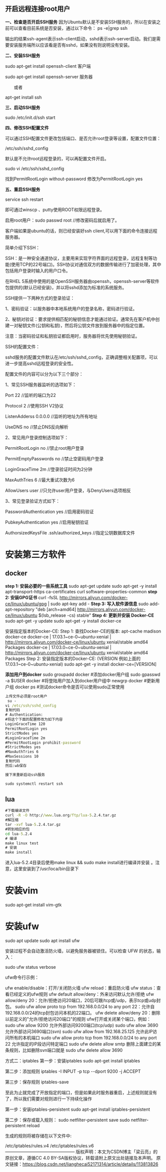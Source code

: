 ## 开启远程连接root用户
**一、检查是否开启SSH服务**
因为Ubuntu默认是不安装SSH服务的，所以在安装之前可以查看目前系统是否安装，通过以下命令：
 ps -e|grep ssh 

输出的结果ssh-agent表示ssh-client启动，sshd表示ssh-server启动。我们是需要安装服务端所以应该看是否有sshd，如果没有则说明没有安装。

**二、安装SSH服务**

 sudo apt-get install openssh-client 客户端

 sudo apt-get install openssh-server 服务器

　　或者

 apt-get install ssh

**三、启动SSH服务** 

 sudo /etc/init.d/ssh start

**四、修改SSH配置文件**

可以通过SSH配置文件更改包括端口、是否允许root登录等设置，配置文件位置：

 /etc/ssh/sshd_config

 默认是不允许root远程登录的，可以再配置文件开启。

 sudo vi /etc/ssh/sshd_config

 找到PermitRootLogin without-password 修改为PermitRootLogin yes

**五、重启SSH服务**

 service ssh restart

 即可通过winscp 、putty使用ROOT权限远程登录。

 启用root用户：sudo passwd root      //修改密码后就启用了。

 客户端如果是ubuntu的话，则已经安装好ssh client,可以用下面的命令连接远程服务器。
 

简单介绍下SSH：

SSH：是一种安全通道协议，主要用来实现字符界面的远程登录，远程复制等功能(使用TCP的22号端口)。SSH协议对通信双方的数据传输进行了加密处理，其中包括用户登录时输入的用户口令。

在RHEL 5系统中使用的是OpenSSH服务器由openssh，openssh-server等软件包提供的(默认已经安装)，并以将sshd添加为标准的系统服务。

SSH提供一下两种方式的登录验证：

1、密码验证：以服务器中本地系统用户的登录名称，密码进行验证。

2、秘钥对验证：要求提供相匹配的秘钥信息才能通过验证。通常先在客户机中创建一对秘钥文件(公钥和私钥)，然后将公钥文件放到服务器中的指定位置。

注意：当密码验证和私钥验证都启用时，服务器将优先使用秘钥验证。

SSH的配置文件：

sshd服务的配置文件默认在/etc/ssh/sshd_config，正确调整相关配置项，可以进一步提高sshd远程登录的安全性。

配置文件的内容可以分为以下三个部分：

1、常见SSH服务器监听的选项如下：

Port 22                    //监听的端口为22

Protocol 2                //使用SSH V2协议

ListenAdderss 0.0.0.0    //监听的地址为所有地址

UseDNS no                //禁止DNS反向解析

2、常见用户登录控制选项如下：

PermitRootLogin no            //禁止root用户登录

PermitEmptyPasswords no        //禁止空密码用户登录

LoginGraceTime 2m            //登录验证时间为2分钟

MaxAuthTries 6                //最大重试次数为6

AllowUsers user            //只允许user用户登录，与DenyUsers选项相反

3、常见登录验证方式如下：

PasswordAuthentication yes                //启用密码验证

PubkeyAuthentication yes                    //启用秘钥验证

AuthorsizedKeysFile .ssh/authorized_keys    //指定公钥数据库文件



# 安装第三方软件
## docker
**step 1: 安装必要的一些系统工具**
sudo apt-get update
sudo apt-get -y install apt-transport-https ca-certificates curl software-properties-common
**step 2: 安装GPG证书**
curl -fsSL http://mirrors.aliyun.com/docker-ce/linux/ubuntu/gpg | sudo apt-key add -
**Step 3: 写入软件源信息**
sudo add-apt-repository "deb [arch=amd64] http://mirrors.aliyun.com/docker-ce/linux/ubuntu $(lsb_release -cs) stable"
**Step 4: 更新并安装 Docker-CE**
sudo apt-get -y update
sudo apt-get -y install docker-ce

 安装指定版本的Docker-CE:
 Step 1: 查找Docker-CE的版本:
 apt-cache madison docker-ce
 docker-ce | 17.03.1~ce-0~ubuntu-xenial | http://mirrors.aliyun.com/docker-ce/linux/ubuntu xenial/stable amd64 Packages
 docker-ce | 17.03.0~ce-0~ubuntu-xenial | http://mirrors.aliyun.com/docker-ce/linux/ubuntu xenial/stable amd64 Packages
 Step 2: 安装指定版本的Docker-CE: (VERSION 例如上面的 17.03.1~ce-0~ubuntu-xenial)
sudo apt-get -y install docker-ce=[VERSION]


**添加用户到docker**
sudo groupadd docker     #添加docker用户组
sudo gpasswd -a $USER docker     #将登陆用户加入到docker用户组中
newgrp docker     #更新用户组
docker ps    #测试docker命令是否可以使用sudo正常使用







```cmd
上传文件必须是root用户
 su -
vi /etc/ssh/sshd_config
复制代码
# Authentication:
#将这个下面的配置修改为如下内容
LoginGraceTime 120
PermitRootLogin yes
StrictModes yes
#LoginGraceTime 2m
#PermitRootLogin prohibit-password
#StrictModes yes
#MaxAuthTries 6
#MaxSessions 10
复制代码
然后:wb保存

接下来重新启动ssh服务

sudo systemctl restart ssh
```
## lua
```cmd
#下载编译文件
curl -R -O http://www.lua.org/ftp/lua-5.2.4.tar.gz
#解压缩
tar -xvf lua-5.2.4.tar.gz
#转到相应的包
cd lua-5.2.4
# 编译
make linux test
# 安装
make install
```
进入lua-5.2.4目录后使用make linux && sudo make install进行编译并安装 。注意，这里安装到了/usr/loca/bin目录下

# 安装vim
sudo apt-get install vim-gtk
# 安装ufw 

sudo apt update
sudo apt install ufw

安装过程不会自动激活防火墙，以避免服务器被锁住。可以检查 UFW 的状态，输入：

sudo ufw status verbose


ufw命令行示例：

ufw enable/disable：打开/关闭防火墙
ufw reload：重启防火墙
ufw status：查看已经定义的ufw规则
ufw default allow/deny：外来访问默认允许/拒绝
ufw allow/deny 20：允许/拒绝访问20端口，20后可跟/tcp或/udp，表示tcp或udp封包。
sudo ufw allow proto tcp from 192.168.0.0/24 to any port 22：允许自192.168.0.0/24的tcp封包访问本机的22端口。
ufw delete allow/deny 20：删除以前定义的"允许/拒绝访问20端口"的规则
ufw打开或关闭某个端口，例如：
sudo ufw allow 9200 允许外部访问9200端口(tcp/udp)
sudo ufw allow 3690 允许外部访问3690端口(svn)
sudo ufw allow from 192.168.25.125 允许此IP访问所有的本机端口
sudo ufw allow proto tcp from 192.168.0.0/24 to any port 22 允许指定的IP段访问特定端口
sudo ufw delete allow smtp 删除上面建立的某条规则，比如删除svn端口就是 sudo ufw delete allow 3690 

方式二：iptables
第一步：安装iptables
sudo apt-get install iptables

第二步：添加规则
iptables -I INPUT -p tcp --dport 9200 -j ACCEPT

第三步：保存规则
iptables-save

至此为止就完成了开放指定的端口，但是如果此时服务器重启，上述规则就没有了，所以我们需要对规则进行一下持续化操作

第一步：安装iptables-persistent
sudo apt-get install iptables-persistent

第二步：保存或载入规则：
sudo netfilter-persistent save
sudo netfilter-persistent reload

生成的规则将被存储在以下文件中:

/etc/iptables/rules.v4
/etc/iptables/rules.v6
————————————————
版权声明：本文为CSDN博主「梁云亮」的原创文章，遵循CC 4.0 BY-SA版权协议，转载请附上原文出处链接及本声明。
原文链接：https://blog.csdn.net/lianghecai52171314/article/details/113813826